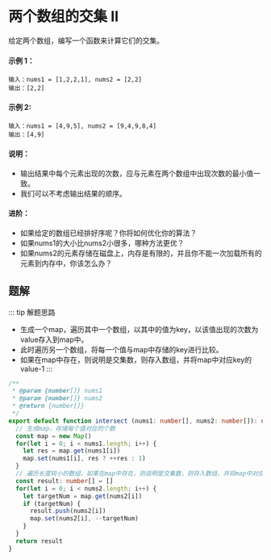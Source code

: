 # 两个数组的交集 II

给定两个数组，编写一个函数来计算它们的交集。

#### 示例 1：
```
输入：nums1 = [1,2,2,1], nums2 = [2,2]
输出：[2,2]
```

#### 示例 2:
```
输入：nums1 = [4,9,5], nums2 = [9,4,9,8,4]
输出：[4,9]
```

#### 说明：

- 输出结果中每个元素出现的次数，应与元素在两个数组中出现次数的最小值一致。
- 我们可以不考虑输出结果的顺序。

#### 进阶：
- 如果给定的数组已经排好序呢？你将如何优化你的算法？
- 如果nums1的大小比nums2小很多，哪种方法更优？
- 如果nums2的元素存储在磁盘上，内存是有限的，并且你不能一次加载所有的元素到内存中，你该怎么办？

## 题解
::: tip 解题思路
- 生成一个map，遍历其中一个数组，以其中的值为key，以该值出现的次数为value存入到map中。
- 此时遍历另一个数组，将每一个值与map中存储的key进行比较。
- 如果在map中存在，则说明是交集数，则存入数组，并将map中对应key的value-1
:::

```ts
/**
 * @param {number[]} nums1
 * @param {number[]} nums2
 * @return {number[]}
 */
export default function intersect (nums1: number[], nums2: number[]): number[] {
  // 生成map，存储每个值对应的个数
  const map = new Map()
  for(let i = 0; i < nums1.length; i++) {
    let res = map.get(nums1[i])
    map.set(nums1[i], res ? ++res : 1)
  }
  // 遍历长度较小的数组，如果在map中存在，则说明是交集数，则存入数组，并将map中对应值的数量-1
  const result: number[] = []
  for(let i = 0; i < nums2.length; i++) {
    let targetNum = map.get(nums2[i])
    if (targetNum) {
      result.push(nums2[i])
      map.set(nums2[i], --targetNum)
    }
  }
  return result
}
```

